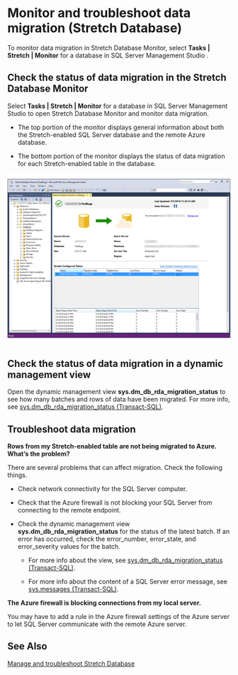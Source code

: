<properties
	pageTitle="Monitor and troubleshoot data migration (Stretch Database) | Microsoft Azure"
	description="Learn how to monitor the status of data migration."
	services="sql-server-stretch-database"
	documentationCenter=""
	authors="douglaslMS"
	manager="jhubbard"
	editor=""/>

<tags
	ms.service="sql-server-stretch-database"
	ms.workload="data-management"
	ms.tgt_pltfrm="na"
	ms.devlang="na"
	ms.topic="article"
	ms.date="06/14/2016"
	ms.author="douglasl"/>

# Monitor and troubleshoot data migration (Stretch Database)

To monitor data migration in Stretch Database Monitor, select **Tasks | Stretch | Monitor** for a database in SQL Server Management Studio .

## Check the status of data migration in the Stretch Database Monitor
Select **Tasks | Stretch | Monitor** for a database in SQL Server Management Studio to open Stretch Database Monitor and monitor data migration.

-   The top portion of the monitor displays general information about both the Stretch\-enabled SQL Server database and the remote Azure database.

-   The bottom portion of the monitor displays the status of data migration for each Stretch\-enabled table in the database.

![Stretch Database Monitor][StretchMonitorImage1]

## <a name="Migration"></a>Check the status of data migration in a dynamic management view
Open the dynamic management view **sys.dm\_db\_rda\_migration\_status** to see how many batches and rows of data have been migrated. For more info, see [sys.dm_db_rda_migration_status (Transact-SQL)](https://msdn.microsoft.com/library/dn935017.aspx).

## <a name="Firewall"></a>Troubleshoot data migration

**Rows from my Stretch-enabled table are not being migrated to Azure. What’s the problem?**

There are several problems that can affect migration. Check the following things.

-   Check network connectivity for the SQL Server computer.

-   Check that the Azure firewall is not blocking your SQL Server from connecting to the remote endpoint.

-   Check the dynamic management view **sys.dm\_db\_rda\_migration\_status** for the status of the latest batch. If an error has occurred, check the error\_number, error\_state, and error\_severity values for the batch.

    -   For more info about the view, see [sys.dm_db_rda_migration_status (Transact-SQL)](https://msdn.microsoft.com/library/dn935017.aspx).

    -   For more info about the content of a SQL Server error message, see [sys.messages (Transact-SQL)](https://msdn.microsoft.com/library/ms187382.aspx).

**The Azure firewall is blocking connections from my local server.**

You may have to add a rule in the Azure firewall settings of the Azure server to let SQL Server communicate with the remote Azure server.

## See Also

[Manage and troubleshoot Stretch Database](sql-server-stretch-database-manage.md)

<!--Image references-->
[StretchMonitorImage1]: ./media/sql-server-stretch-database-monitor/StretchDBMonitor.png
